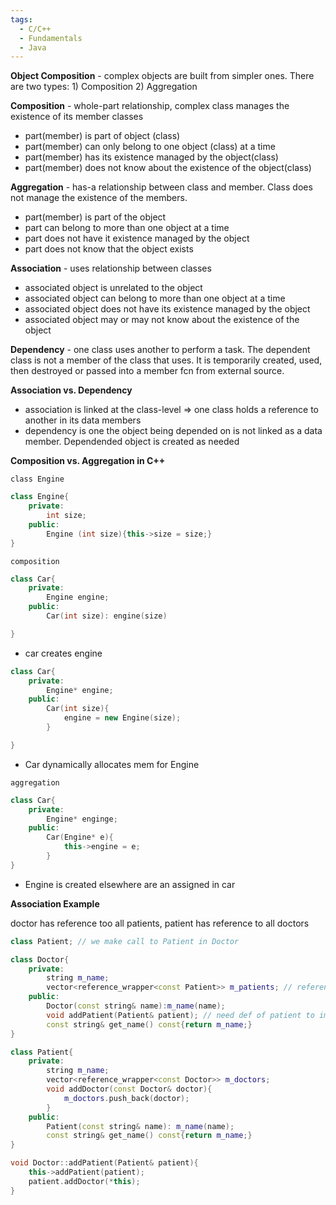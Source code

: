 ```yaml
---
tags:
  - C/C++
  - Fundamentals
  - Java
---
```

**Object Composition** - complex objects are built from simpler ones. There are two types: 1) Composition 2) Aggregation

**Composition** - whole-part relationship, complex class manages the existence of its member classes

- part(member) is part of object (class)
- part(member) can only belong to one object (class) at a time
- part(member) has its existence managed by the object(class)
- part(member) does not know about the existence of the object(class)

**Aggregation** - has-a relationship between class and member. Class does not manage the existence of the members.

- part(member) is part of the object
- part can belong to more than one object at a time
- part does not have it existence managed by the object
- part does not know that the object exists

**Association** - uses relationship between classes

- associated object is unrelated to the object
- associated object can belong to more than one object at a time
- associated object does not have its existence managed by the object
- associated object may or may not know about the existence of the object

**Dependency** - one class uses another to perform a task. The dependent class is not a member of the class that uses. It is temporarily created, used, then destroyed or passed into a member fcn from external source.

**Association vs. Dependency**

- association is linked at the class-level ⇒ one class holds a reference to another in its data members
- dependency is one the object being depended on is not linked as a data member. Dependended object is created as needed

  

**Composition vs. Aggregation in C++**

`class Engine`

```C++
class Engine{
	private:
		int size;
	public:
		Engine (int size){this->size = size;}
}
```

`composition`

```C++
class Car{
	private:
		Engine engine;
	public:
		Car(int size): engine(size)

}
```

- car creates engine

```C++
class Car{
	private:
		Engine* engine;
	public:
		Car(int size){
			engine = new Engine(size);
		}

}
```

- Car dynamically allocates mem for Engine

`aggregation`

```C++
class Car{
	private:
		Engine* enginge;
	public:
		Car(Engine* e){
			this->engine = e;
		}
}
```

- Engine is created elsewhere are an assigned in car

**Association Example**

doctor has reference too all patients, patient has reference to all doctors

```C++
class Patient; // we make call to Patient in Doctor

class Doctor{
	private:
		string m_name;
		vector<reference_wrapper<const Patient>> m_patients; // reference to patients
	public:
		Doctor(const string& name):m_name(name);
		void addPatient(Patient& patient); // need def of patient to implement
		const string& get_name() const{return m_name;}
}

class Patient{
	private:
		string m_name;
		vector<reference_wrapper<const Doctor>> m_doctors;
		void addDoctor(const Doctor& doctor){
			m_doctors.push_back(doctor);
		}
	public:
		Patient(const string& name): m_name(name);
		const string& get_name() const{return m_name;}
}

void Doctor::addPatient(Patient& patient){
	this->addPatient(patient);
	patient.addDoctor(*this);
}
```